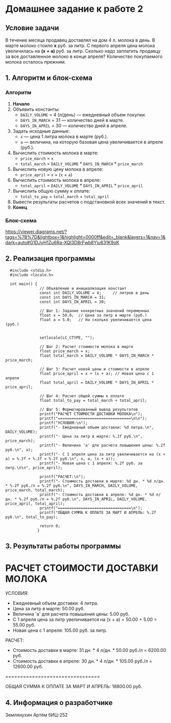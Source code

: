 # Домашнее задание к работе 2

## Условие задачи
В течение месяца продавец доставлял на дом 4 л. молока в день. В марте молоко стоило **x** руб. за литр. С первого апреля цена молока увеличилась на **(x + a)** руб. за литр. Сколько надо заплатить продавцу за все доставленное молоко в конце апреля? Количество покупаемого молока осталось прежним.

## 1. Алгоритм и блок-схема

### Алгоритм
1. **Начало**
2. Объявить константы:
   - `DAILY_VOLUME` = 4 (л/день) — ежедневный объем покупки.
   - `DAYS_IN_MARCH` = 31 — количество дней в марте.
   - `DAYS_IN_APRIL` = 30 — количество дней в апреле.
3. Задать исходные данные:
   - `x` — цена 1 литра молока в марте (руб.).
   - `a` — величина, на которую базовая цена увеличивается в апреле (руб.).
4. Вычислить стоимость молока в марте:
   - `price_march` = `x`
   - `total_march` = `DAILY_VOLUME` * `DAYS_IN_MARCH` * `price_march`
5. Вычислить новую цену молока в апреле:
   - `price_april` = `x` + (`x` + `a`)
6. Вычислить стоимость молока в апреле:
   - `total_april` = `DAILY_VOLUME` * `DAYS_IN_APRIL` * `price_april`
7. Вычислить общую сумму к оплате:
   - `total_to_pay` = `total_march` + `total_april`
8. Вывести результаты расчетов с подстановкой всех значений в текст.
9. **Конец**

### Блок-схема

 

https://viewer.diagrams.net/?tags=%7B%7D&lightbox=1&highlight=0000ff&edit=_blank&layers=1&nav=1&dark=auto#G1DJvH1Zu6Ra-XQI3D8rFwb8Yju631K9oK


## 2. Реализация программы
      #include <stdio.h>
      #include <locale.h>

      int main() {
                   // Объявление и инициализация констант
                   const int DAILY_VOLUME = 4;     // литров в день
                   const int DAYS_IN_MARCH = 31;
                   const int DAYS_IN_APRIL = 30;

                   // Шаг 1: Задание конкретных значений переменных
                   float x = 50.0;  // Цена за литр в марте (руб.)
                   float a = 5.0;   // На сколько увеличивается цена (руб.)


                   setlocale(LC_CTYPE, "");

                   // Шаг 2: Расчет стоимости молока в марте
                   float price_march = x;
                   float total_march = DAILY_VOLUME * DAYS_IN_MARCH * price_march;

                   // Шаг 3: Расчет новой цены и стоимости в апреле
                   float price_april = x + (x + a); // Новая цена с 1 апреля
                   float total_april = DAILY_VOLUME * DAYS_IN_APRIL * price_april;

                   // Шаг 4: Расчет общей суммы к оплате
                   float total_to_pay = total_march + total_april;

                   // Шаг 5: Форматированный вывод результатов
                   printf("РАСЧЕТ СТОИМОСТИ ДОСТАВКИ МОЛОКА\n");
                   printf("================================\n\n");
                   printf("УСЛОВИЯ:\n");
                   printf("- Ежедневный объем доставки: %d литра.\n", DAILY_VOLUME);
                   printf("- Цена за литр в марте: %.2f руб.\n", price_march);
                   printf("- Величина 'a' для расчета повышения цены: %.2f руб.\n", a);
                   printf("- С 1 апреля цена за литр увеличивается на (x + a) = %.2f + %.2f = %.2f руб.\n", x, a, (x + a));
                   printf("- Новая цена с 1 апреля: %.2f руб. за литр.\n\n", price_april);

                   printf("РАСЧЕТ:\n");
                   printf("- Стоимость доставки в марте: %d дн. * %d л/дн. * %.2f руб./л = %.2f руб.\n", DAYS_IN_MARCH, DAILY_VOLUME, price_march, total_march);
                   printf("- Стоимость доставки в апреле: %d дн. * %d л/дн. * %.2f руб./л = %.2f руб.\n", DAYS_IN_APRIL, DAILY_VOLUME, price_april, total_april);
                   printf("================================\n");
                   printf("ОБЩАЯ СУММА К ОПЛАТЕ ЗА МАРТ И АПРЕЛЬ: %.2f руб.\n", total_to_pay);

                   return 0;
                  }
## 3. Результаты работы программы

РАСЧЕТ СТОИМОСТИ ДОСТАВКИ МОЛОКА
================================

УСЛОВИЯ:
- Ежедневный объем доставки: 4 литра.
- Цена за литр в марте: 50.00 руб.
- Величина 'a' для расчета повышения цены: 5.00 руб.
- С 1 апреля цена за литр увеличивается на (x + a) = 50.00 + 5.00 = 55.00 руб.
- Новая цена с 1 апреля: 105.00 руб. за литр.

РАСЧЕТ:
- Стоимость доставки в марте: 31 дн. * 4 л/дн. * 50.00 руб./л = 6200.00 руб.
- Стоимость доставки в апреле: 30 дн. * 4 л/дн. * 105.00 руб./л = 12600.00 руб.


================================

ОБЩАЯ СУММА К ОПЛАТЕ ЗА МАРТ И АПРЕЛЬ: 18800.00 руб.
## 4. Информация о разработчике

Землянухин Артём бИЦ-252
